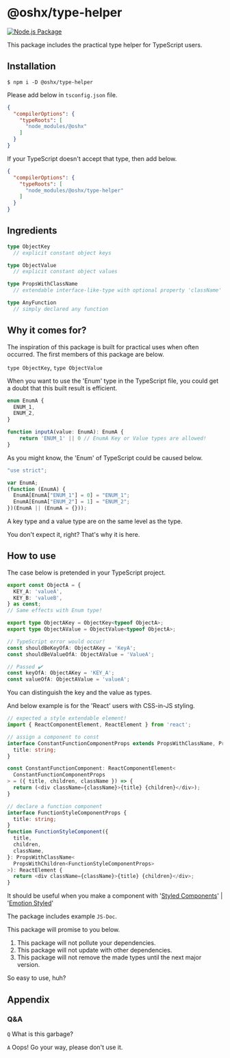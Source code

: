 # @oshx/type-helper
[![Node.js Package](https://github.com/oshx/type-helper/actions/workflows/npm-publish.yml/badge.svg)](https://github.com/oshx/type-helper/actions/workflows/npm-publish.yml)

This package includes the practical type helper for TypeScript users.

## Installation
```shell
$ npm i -D @oshx/type-helper
```

Please add below in `tsconfig.json` file.
```json
{
  "compilerOptions": {
    "typeRoots": [
      "node_modules/@oshx"
    ]
  }
}
```

If your TypeScript doesn't accept that type, then add below.
```json
{
  "compilerOptions": {
    "typeRoots": [
      "node_modules/@oshx/type-helper"
    ]
  }
}
```

## Ingredients

```typescript
type ObjectKey
  // explicit constant object keys
```

```typescript
type ObjectValue
  // explicit constant object values
```

```typescript
type PropsWithClassName
  // extendable interface-like-type with optional property 'className'
```

```typescript
type AnyFunction
  // simply declared any function
```

## Why it comes for?

The inspiration of this package is built for practical uses when often occurred.
The first members of this package are below.

`type ObjectKey`, 
`type ObjectValue`

When you want to use the 'Enum' type in the TypeScript file, you could get a doubt that this built result is efficient.
```typescript
enum EnumA {
  ENUM_1,
  ENUM_2,
}

function inputA(value: EnumA): EnumA {
    return 'ENUM_1' || 0 // EnumA Key or Value types are allowed!
}
```

As you might know, the 'Enum' of TypeScript could be caused below.
```javascript
"use strict";

var EnumA;
(function (EnumA) {
  EnumA[EnumA["ENUM_1"] = 0] = "ENUM_1";
  EnumA[EnumA["ENUM_2"] = 1] = "ENUM_2";
})(EnumA || (EnumA = {}));
```

A key type and a value type are on the same level as the type.

You don't expect it, right?
That's why it is here.

## How to use
The case below is pretended in your TypeScript project.
```typescript
export const ObjectA = {
  KEY_A: 'valueA',
  KEY_B: 'valueB',
} as const;
// Same effects with Enum type!

export type ObjectAKey = ObjectKey<typeof ObjectA>;
export type ObjectAValue = ObjectValue<typeof ObjectA>;

// TypeScript error would occur!
const shouldBeKeyOfA: ObjectAKey = 'KeyA';
const shouldBeValueOfA: ObjectAValue = 'ValueA';

// Passed ✔️
const keyOfA: ObjectAKey = 'KEY_A';
const valueOfA: ObjectAValue = 'valueA';
```

You can distinguish the key and the value as types.

And below example is for the 'React' users with CSS-in-JS styling.

```typescript jsx
// expected a style extendable element!
import { ReactComponentElement, ReactElement } from 'react';

// assign a component to const
interface ConstantFunctionComponentProps extends PropsWithClassName, PropsWithChidren {
  title: string;
}

const ConstantFunctionComponent: ReactComponentElement<
  ConstantFunctionComponentProps
> = ({ title, children, className }) => {
  return (<div className={className}>{title} {children}</div>);
}

// declare a function component
interface FunctionStyleComponentProps {
  title: string;
}
function FunctionStyleComponent({
  title,
  children,
  className,
}: PropsWithClassName<
  PropsWithChildren<FunctionStyleComponentProps>
>): ReactElement {
  return <div className={className}>{title} {children}</div>;
}
```

It should be useful when you make a component with '[Styled Components](https://styled-components.com/)' | '[Emotion Styled](https://emotion.sh/docs/styled)'

The package includes example `JS-Doc`.

This package will promise to you below.

1. This package will not pollute your dependencies.
2. This package will not update with other dependencies.
3. This package will not remove the made types until the next major version.

So easy to use, huh?

## Appendix
### Q&A

`Q` What is this garbage?

`A` Oops! Go your way, please don't use it.
